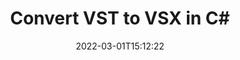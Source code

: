 ---
############################# Static ############################
layout: "auto-gen-conversion"
date: 2022-03-01T15:12:22
draft: false
otherformats: doc docm docx dot dotm dotx epub md odt ott pdf rtf tex txt vdx vsdm vsdx vssm vssx vstm vstx vsx vtx xps
breadcrumb: VST to VSX in C#

############################# Head ############################
head_title: "VST to VSX Converter in C#"
head_description: "Convert VST to VSX in .NET using a few lines of code. Use the GroupDocs Document Conversion API to convert over 160 file formats."

############################# Header ############################
title: "Convert VST to VSX in C#"
description: "VST to VSX conversion with a few lines of .NET code"
bg_image: "https://cms.admin.containerize.com/templates/aspose/App_Themes/V3/images/bg/header1.png"
bg_overlay: false
button:
    enable: true

############################# SubMenu ############################
submenu:
    enable: true

    left:
        img_alt: "GroupDocs.Conversion for .NET"
        image: "https://cms.admin.containerize.com/templates/groupdocs/images/product-logos/90x90-noborder/groupdocs-conversion-net.png"
        product: "GroupDocs.Conversion"
        platform: ".NET"

    

############################# About ############################
about:
    enable: true
    title: "About GroupDocs.Conversion для .NET API"
    content: |
        [GroupDocs.Conversion for .NET](https://products.groupdocs.com/conversion/net/) can be used to convert Microsoft Word, Excel, PowerPoint, PDF, Visio and other formats. GroupDocs.Conversion is a standalone API that is suitable for back-end and internal systems where high performance is required. It does not depend on any software such as Microsoft or Open Office.
    

overview:
    enable: true
    content: |
        Convert your VST files to VSX in .NET easily. You can use just a couple of C# code lines in any platform of your choice like - Windows, Linux, macOS.
        You can try VST to VSX conversion for free and evaluate conversion results quality.
        Along with simple file conversion scenarios you can try more advanced options for loading source VST file and for saving output VSX result. 
        
        For example, for the source VST file you may use the following load options:

        * auto-detect file format;
        * specify password for protected files (if file format supports it);
        * replace missing fonts to preserve document appearance.
        
        There are also advanced convert options for the VSX file:

        * convert specific document page or page range;
        * add a watermark to the converted VSX file.

        Once conversion is completed you can save your VSX file to the local file path or any third-party storage like FTP, Amazon S3, Google Drive, Dropbox etc.
        Please note - to convert VST to VSX there is no need for any additional software installed - like MS Office, Open Office, Adobe Acrobat Reader etc. 


############################# Steps ############################
steps:
    enable: true
    title_left: "Steps to convert VST to VSX in C#"
    content_left: |
        [GroupDocs.Conversion](https://products.groupdocs.com/conversion/net/) makes it easy for developers to convert a VST file to VSX with a few lines of code.

        * Create an instance of the Converter class and provide the file VST with the full path
        * Create and set ConvertOptions for VSX type.
        * Call the Converter.Convert method and pass the full path and format (VSX) as a parameter
        
    title_right: "System Requirements"
    content_right: |
        Basic conversion with GroupDocs.Conversion for .NET can be done in just a few simple steps. Our APIs are supported on all major platforms and operating systems. Before executing the code below, make sure you have the following prerequisites installed on your system.

        * Operating systems: Microsoft Windows, Linux, MacOS
        * Development environments: Microsoft Visual Studio, Xamarin, MonoDevelop
        * Frameworks: .NET Framework, .NET Standard, .NET Core, Mono
        * Get the latest GroupDocs.Conversion for .NET from [Nuget](https://www.nuget.org/packages/groupdocs.conversion)
        
    code: |
        ```cs
        // Load VST file
        var converter = new GroupDocs.Conversion.Converter("template.vst");
        // Set conversion parameters for VSX format
        var convertOptions = converter.GetPossibleConversions()["vsx"].ConvertOptions;
        // Convert to VSX format
        converter.Convert("output.vsx", convertOptions);        
        ```
        
demos:
    enable: true
    title: "VST to VSX Live Demo"
    content: |
       Convert VST to VSX now by visiting the [GroupDocs.Conversion App](https://products.groupdocs.app/conversion/family) website. Online demo has the following advantages
          

more_formats:
    enable: true
    title: "Other supported transformations VST"
    content: "You can also convert VST to many other file formats. Please see the list below."
       
       
back_to_top:
    enable: true
---
